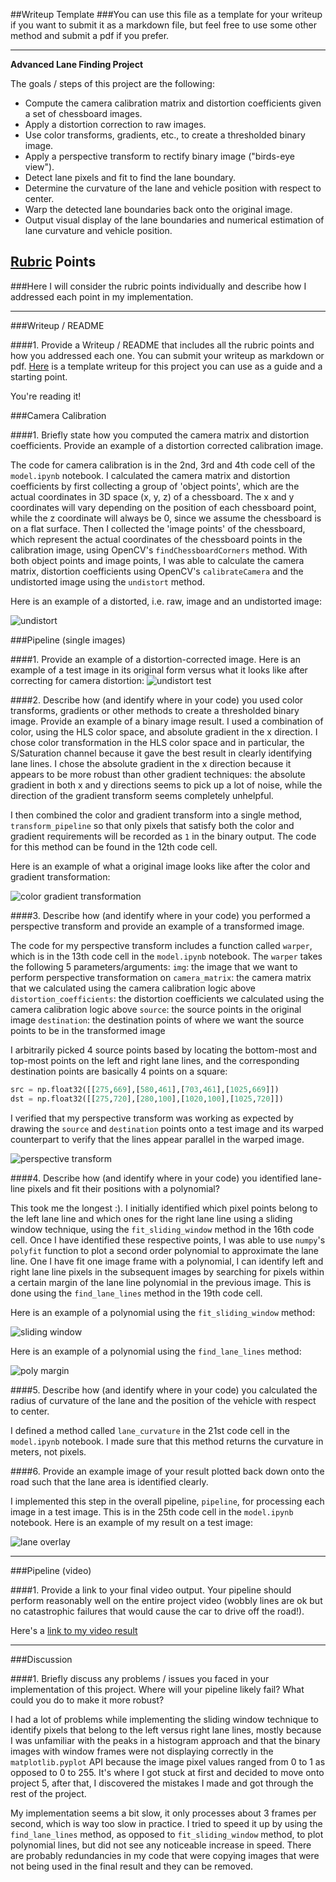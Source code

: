##Writeup Template
###You can use this file as a template for your writeup if you want to submit it as a markdown file, but feel free to use some other method and submit a pdf if you prefer.

---

**Advanced Lane Finding Project**

The goals / steps of this project are the following:

* Compute the camera calibration matrix and distortion coefficients given a set of chessboard images.
* Apply a distortion correction to raw images.
* Use color transforms, gradients, etc., to create a thresholded binary image.
* Apply a perspective transform to rectify binary image ("birds-eye view").
* Detect lane pixels and fit to find the lane boundary.
* Determine the curvature of the lane and vehicle position with respect to center.
* Warp the detected lane boundaries back onto the original image.
* Output visual display of the lane boundaries and numerical estimation of lane curvature and vehicle position.

[//]: # (Image References)

[image1]: ./write_up_images/image1.png "Undistorted Chessboard"
[image2]: ./write_up_images/image2.png "Undistorted Car Image"
[image3]: ./write_up_images/image3.png "Binary Example"
[image4]: ./write_up_images/image4.png "Warp Example"
[image5]: ./write_up_images/image5.png "Sliding Window"
[image6]: ./write_up_images/image6.png "Lane Polynomial"
[image7]: ./write_up_images/image7.png "Output"
[video1]: ./project_video_output.mp4 "Video"

## [Rubric](https://review.udacity.com/#!/rubrics/571/view) Points
###Here I will consider the rubric points individually and describe how I addressed each point in my implementation.  

---
###Writeup / README

####1. Provide a Writeup / README that includes all the rubric points and how you addressed each one.  You can submit your writeup as markdown or pdf.  [Here](https://github.com/udacity/CarND-Advanced-Lane-Lines/blob/master/writeup_template.md) is a template writeup for this project you can use as a guide and a starting point.  

You're reading it!

###Camera Calibration

####1. Briefly state how you computed the camera matrix and distortion coefficients. Provide an example of a distortion corrected calibration image.

The code for camera calibration is in the 2nd, 3rd and 4th code cell of the `model.ipynb` notebook. I calculated the camera matrix and distortion coefficients by first collecting a group of 'object points', which are the actual coordinates in 3D space (x, y, z) of a chessboard. The x and y coordinates will vary depending on the position of each chessboard point, while the z coordinate will always be 0, since we assume the chessboard is on a flat surface. Then I collected the 'image points' of the chessboard, which represent the actual coordinates of the chessboard points in the calibration image, using OpenCV's `findChessboardCorners` method. With both object points and image points, I was able to calculate the camera matrix, distortion coefficients using OpenCV's `calibrateCamera` and the undistorted image using the `undistort` method.

Here is an example of a distorted, i.e. raw, image and an undistorted image:

![undistort][image1]

###Pipeline (single images)

####1. Provide an example of a distortion-corrected image.
Here is an example of a test image in its original form versus what it looks like after correcting for camera distortion:
![undistort test][image2]

####2. Describe how (and identify where in your code) you used color transforms, gradients or other methods to create a thresholded binary image.  Provide an example of a binary image result.
I used a combination of color, using the HLS color space, and absolute gradient in the x direction. I chose color transformation in the HLS color space and in particular, the S/Saturation channel because it gave the best result in clearly identifying lane lines. I chose the absolute gradient in the x direction because it appears to be more robust than other gradient techniques: the absolute gradient in both x and y directions seems to pick up a lot of noise, while the direction of the gradient transform seems completely unhelpful.

I then combined the color and gradient transform into a single method, `transform_pipeline` so that only pixels that satisfy both the color and gradient requirements will be recorded as `1` in the binary output. The code for this method can be found in the 12th code cell.

Here is an example of what a original image looks like after the color and gradient transformation:

![color gradient transformation][image3]

####3. Describe how (and identify where in your code) you performed a perspective transform and provide an example of a transformed image.

The code for my perspective transform includes a function called `warper`, which is in the 13th code cell in the `model.ipynb` notebook. The `warper` takes the following 5 parameters/arguments: 
`img`: the image that we want to perform perspective transformation on
`camera_matrix`: the camera matrix that we calculated using the camera calibration logic above
`distortion_coefficients`: the distortion coefficients we calculated using the camera calibration logic above
`source`: the source points in the original image
`destination`: the destination points of where we want the source points to be in the transformed image

I arbitrarily picked 4 source points based by locating the bottom-most and top-most points on the left and right lane lines, and the corresponding destination points are basically 4 points on a square:

```python
src = np.float32([[275,669],[580,461],[703,461],[1025,669]])
dst = np.float32([[275,720],[280,100],[1020,100],[1025,720]])
```

I verified that my perspective transform was working as expected by drawing the `source` and `destination` points onto a test image and its warped counterpart to verify that the lines appear parallel in the warped image.

![perspective transform][image4]

####4. Describe how (and identify where in your code) you identified lane-line pixels and fit their positions with a polynomial?

This took me the longest :). I initially identified which pixel points belong to the left lane line and which ones for the right lane line using a sliding window technique, using the `fit_sliding_window` method in the 16th code cell. Once I have identified these respective points, I was able to use `numpy`'s `polyfit` function to plot a second order polynomial to approximate the lane line. One I have fit one image frame with a polynomial, I can identify left and right lane line pixels in the subsequent images by searching for pixels within a certain margin of the lane line polynomial in the previous image. This is done using the `find_lane_lines` method in the 19th code cell.

Here is an example of a polynomial using the `fit_sliding_window` method:

![sliding window][image5]

Here is an example of a polynomial using the `find_lane_lines` method:

![poly margin][image6]

####5. Describe how (and identify where in your code) you calculated the radius of curvature of the lane and the position of the vehicle with respect to center.

I defined a method called `lane_curvature` in the 21st code cell in the `model.ipynb` notebook. I made sure that this method returns the curvature in meters, not pixels.

####6. Provide an example image of your result plotted back down onto the road such that the lane area is identified clearly.

I implemented this step in the overall pipeline, `pipeline`, for processing each image in a test image. This is in the 25th code cell in the `model.ipynb` notebook. Here is an example of my result on a test image:

![lane overlay][image7]

---

###Pipeline (video)

####1. Provide a link to your final video output.  Your pipeline should perform reasonably well on the entire project video (wobbly lines are ok but no catastrophic failures that would cause the car to drive off the road!).

Here's a [link to my video result](./project_video_output.mp4)

---

###Discussion

####1. Briefly discuss any problems / issues you faced in your implementation of this project.  Where will your pipeline likely fail?  What could you do to make it more robust?

I had a lot of problems while implementing the sliding window technique to identify pixels that belong to the left versus right lane lines, mostly because I was unfamiliar with the peaks in a histogram approach and that the binary images with window frames were not displaying correctly in the `matplotlib.pyplot` API because the image pixel values ranged from 0 to 1 as opposed to 0 to 255. It's where I got stuck at first and decided to move onto project 5, after that, I discovered the mistakes I made and got through the rest of the project.

My implementation seems a bit slow, it only processes about 3 frames per second, which is way too slow in practice. I tried to speed it up by using the `find_lane_lines` method, as opposed to `fit_sliding_window` method, to plot polynomial lines, but did not see any noticeable increase in speed. There are probably redundancies in my code that were copying images that were not being used in the final result and they can be removed.
